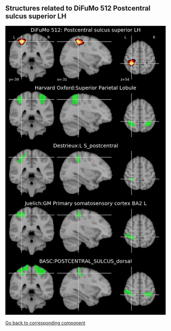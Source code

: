 


## Structures related to DiFuMo 512 Postcentral sulcus superior LH

![211](211.jpg "Structures related to DiFuMo 512 Postcentral sulcus superior LH")

[Go back to corresponding component](https://parietal-inria.github.io/DiFuMo/512/html/211.html)